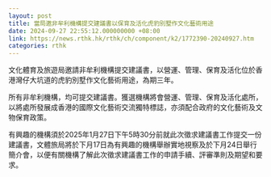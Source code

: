 ```yaml
---
layout: post
title: 當局邀非牟利機構提交建議書以保育及活化虎豹別墅作文化藝術用途
date: 2024-09-27 22:55:12.000000000 +08:00
link: https://news.rthk.hk/rthk/ch/component/k2/1772390-20240927.htm
categories: rthk
---
```


文化體育及旅遊局邀請非牟利機構提交建議書，以營運、管理、保育及活化位於香港灣仔大坑道的虎豹別墅作文化藝術用途，為期三年。
 
所有非牟利機構，均可提交建議書。獲選機構將會營運、管理、保育及活化處所，以將處所發展成香港的國際文化藝術交流獨特標誌，亦須配合政府的文化藝術及文物保育政策。
 
有興趣的機構須於2025年1月27日下午5時30分前就此次徵求建議書工作提交一份建議書，文體旅局將於下月17日為有興趣的機構舉辦實地視察及於下月24日舉行簡介會，以便有關機構了解此次徵求建議書工作的申請手續、評審準則及期望和要求。
